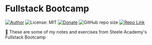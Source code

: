 # Fullstack Bootcamp
[![Author](https://img.shields.io/badge/Author-ianramzy-brightgreen.svg)](https://ianramzy.com)
![License: MIT](https://img.shields.io/badge/License-MIT-yellow.svg) 
[![Donate](https://img.shields.io/badge/Donate-PayPal-brightgreen.svg)](https://paypal.me/ianramzy)
![GitHub repo size](https://img.shields.io/github/repo-size/ianramzy/fullstack-bootcamp.svg)
[![Repo Link](https://img.shields.io/badge/Repo-Link-black.svg)](https://github.com/ianramzy/fullstack-bootcamp)

📝 These are some of my notes and exercises from Steele Academy's Fullstack Bootcamp
